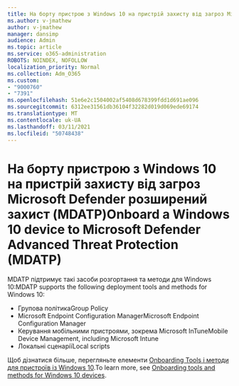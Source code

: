 ```yaml
---
title: На борту пристрою з Windows 10 на пристрій захисту від загроз Microsoft Defender розширений захист (MDATP)
ms.author: v-jmathew
author: v-jmathew
manager: dansimp
audience: Admin
ms.topic: article
ms.service: o365-administration
ROBOTS: NOINDEX, NOFOLLOW
localization_priority: Normal
ms.collection: Adm_O365
ms.custom:
- "9000760"
- "7391"
ms.openlocfilehash: 51e6e2c1504002af5408d678399fdd1d691ae096
ms.sourcegitcommit: 6312ee31561db36104f32282d019d069ede69174
ms.translationtype: MT
ms.contentlocale: uk-UA
ms.lasthandoff: 03/11/2021
ms.locfileid: "50748438"
---
```

# <a name="onboard-a-windows-10-device-to-microsoft-defender-advanced-threat-protection-mdatp"></a><span data-ttu-id="c90b6-102">На борту пристрою з Windows 10 на пристрій захисту від загроз Microsoft Defender розширений захист (MDATP)</span><span class="sxs-lookup"><span data-stu-id="c90b6-102">Onboard a Windows 10 device to Microsoft Defender Advanced Threat Protection (MDATP)</span></span>

<span data-ttu-id="c90b6-103">MDATP підтримує такі засоби розгортання та методи для Windows 10:</span><span class="sxs-lookup"><span data-stu-id="c90b6-103">MDATP supports the following deployment tools and methods for Windows 10:</span></span>

- <span data-ttu-id="c90b6-104">Групова політика</span><span class="sxs-lookup"><span data-stu-id="c90b6-104">Group Policy</span></span>
- <span data-ttu-id="c90b6-105">Microsoft Endpoint Configuration Manager</span><span class="sxs-lookup"><span data-stu-id="c90b6-105">Microsoft Endpoint Configuration Manager</span></span>
- <span data-ttu-id="c90b6-106">Керування мобільними пристроями, зокрема Microsoft InTune</span><span class="sxs-lookup"><span data-stu-id="c90b6-106">Mobile Device Management, including Microsoft Intune</span></span>
- <span data-ttu-id="c90b6-107">Локальні сценарії</span><span class="sxs-lookup"><span data-stu-id="c90b6-107">Local scripts</span></span>

<span data-ttu-id="c90b6-108">Щоб дізнатися більше, перегляньте елементи [Onboarding Tools і методи для пристроїв із Windows 10](https://go.microsoft.com/fwlink/?linkid=2143460).</span><span class="sxs-lookup"><span data-stu-id="c90b6-108">To learn more, see [Onboarding tools and methods for Windows 10 devices](https://go.microsoft.com/fwlink/?linkid=2143460).</span></span>
